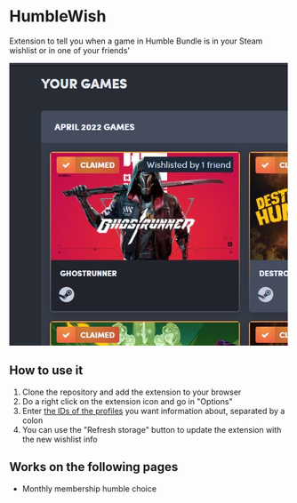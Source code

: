 # HumbleWish
Extension to tell you when a game in Humble Bundle is in your Steam wishlist or in one of your friends'

![Preview](preview.jpg)

## How to use it
1. Clone the repository and add the extension to your browser
2. Do a right click on the extension icon and go in "Options"
3. Enter [the IDs of the profiles](https://www.steamidfinder.com/) you want information about, separated by a colon
4. You can use the "Refresh storage" button to update the extension with the new wishlist info

## Works on the following pages
 - Monthly membership humble choice
